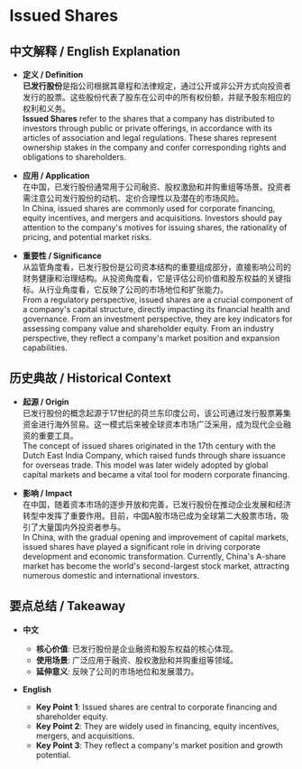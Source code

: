 # Issued Shares

## 中文解释 / English Explanation

* **定义 / Definition**  
  **已发行股份**是指公司根据其章程和法律规定，通过公开或非公开方式向投资者发行的股票。这些股份代表了股东在公司中的所有权份额，并赋予股东相应的权利和义务。  
  **Issued Shares** refer to the shares that a company has distributed to investors through public or private offerings, in accordance with its articles of association and legal regulations. These shares represent ownership stakes in the company and confer corresponding rights and obligations to shareholders.

* **应用 / Application**  
  在中国，已发行股份通常用于公司融资、股权激励和并购重组等场景。投资者需注意公司发行股份的动机、定价合理性以及潜在的市场风险。  
  In China, issued shares are commonly used for corporate financing, equity incentives, and mergers and acquisitions. Investors should pay attention to the company's motives for issuing shares, the rationality of pricing, and potential market risks.

* **重要性 / Significance**  
  从监管角度看，已发行股份是公司资本结构的重要组成部分，直接影响公司的财务健康和治理结构。从投资角度看，它是评估公司价值和股东权益的关键指标。从行业角度看，它反映了公司的市场地位和扩张能力。  
  From a regulatory perspective, issued shares are a crucial component of a company's capital structure, directly impacting its financial health and governance. From an investment perspective, they are key indicators for assessing company value and shareholder equity. From an industry perspective, they reflect a company's market position and expansion capabilities.

## 历史典故 / Historical Context

* **起源 / Origin**  
  已发行股份的概念起源于17世纪的荷兰东印度公司，该公司通过发行股票筹集资金进行海外贸易。这一模式后来被全球资本市场广泛采用，成为现代企业融资的重要工具。  
  The concept of issued shares originated in the 17th century with the Dutch East India Company, which raised funds through share issuance for overseas trade. This model was later widely adopted by global capital markets and became a vital tool for modern corporate financing.

* **影响 / Impact**  
  在中国，随着资本市场的逐步开放和完善，已发行股份在推动企业发展和经济转型中发挥了重要作用。目前，中国A股市场已成为全球第二大股票市场，吸引了大量国内外投资者参与。  
  In China, with the gradual opening and improvement of capital markets, issued shares have played a significant role in driving corporate development and economic transformation. Currently, China's A-share market has become the world's second-largest stock market, attracting numerous domestic and international investors.

## 要点总结 / Takeaway

* **中文**  
  - **核心价值**: 已发行股份是企业融资和股东权益的核心体现。
  - **使用场景**: 广泛应用于融资、股权激励和并购重组等领域。
  - **延伸意义**: 反映了公司的市场地位和发展潜力。

* **English**  
  - **Key Point 1**: Issued shares are central to corporate financing and shareholder equity.
  - **Key Point 2**: They are widely used in financing, equity incentives, mergers, and acquisitions.
  - **Key Point 3**: They reflect a company's market position and growth potential.